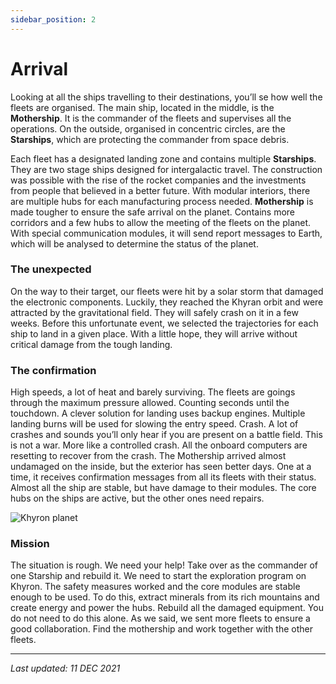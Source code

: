 ```yaml
---
sidebar_position: 2
---
```


# Arrival

Looking at all the ships travelling to their destinations, you’ll se how well the fleets are organised. The main ship, located in the middle, is the **Mothership**. It is the commander of the fleets and supervises all the operations. On the outside, organised in concentric circles, are the **Starships**, which are protecting the commander from space debris.

<!-- [Fleets travelling through the Universe image] -->

Each fleet has a designated landing zone and contains multiple **Starships**. They are two stage ships designed for intergalactic travel. The construction was possible with the rise of the rocket companies and the investments from people that believed in a better future. With modular interiors, there are multiple hubs for each manufacturing process needed.
**Mothership** is made tougher to ensure the safe arrival on the planet. Contains more corridors and a few hubs to allow the meeting of the fleets on the planet. With special communication modules, it will send report messages to Earth, which will be analysed to determine the status of the planet.

### The unexpected

On the way to their target, our fleets were hit by a solar storm that damaged the electronic components. Luckily, they reached the Khyran orbit and were attracted by the gravitational field. They will safely crash on it in a few weeks. Before this unfortunate event, we selected the trajectories for each ship to land in a given place. With a little hope, they will arrive without critical damage from the tough landing.

<!-- [Solar storm damage image] -->

### The confirmation

High speeds, a lot of heat and barely surviving. The fleets are goings through the maximum pressure allowed. Counting seconds until the touchdown. A clever solution for landing uses backup engines. Multiple landing burns will be used for slowing the entry speed.
Crash. A lot of crashes and sounds you’ll only hear if you are present on a battle field. This is not a war. More like a controlled crash. All the onboard computers are resetting to recover from the crash. The Mothership arrived almost undamaged on the inside, but the exterior has seen better days. One at a time, it receives confirmation messages from all its fleets with their status. Almost all the ship are stable, but have damage to their modules. The core hubs on the ships are active, but the other ones need repairs.

![Khyron planet](/img/wiki/khyron_crash_zone.png)

### Mission

The situation is rough. We need your help! Take over as the commander of one Starship and rebuild it. We need to start the exploration program on Khyron. The safety measures worked and the core modules are stable enough to be used.
To do this, extract minerals from its rich mountains and create energy and power the hubs. Rebuild all the damaged equipment.
You do not need to do this alone. As we said, we sent more fleets to ensure a good collaboration. Find the mothership and work together with the other fleets.

<!-- [Mission image] -->

---

*Last updated: 11 DEC 2021*
